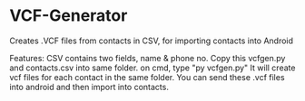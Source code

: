 # VCF-Generator
Creates .VCF files from contacts in CSV, for importing contacts into Android

Features:
  CSV contains two fields, name & phone no.
  Copy this vcfgen.py and contacts.csv into same folder.
  on cmd, type "py vcfgen.py"
  It will create vcf files for each contact in the same folder.
  You can send these .vcf files into android and then import into contacts.
  
